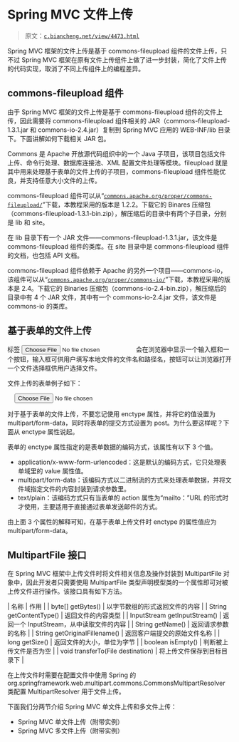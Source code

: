 # Spring MVC 文件上传

> 原文：[`c.biancheng.net/view/4473.html`](http://c.biancheng.net/view/4473.html)

Spring MVC 框架的文件上传是基于 commons-fileupload 组件的文件上传，只不过 Spring MVC 框架在原有文件上传组件上做了进一步封装，简化了文件上传的代码实现，取消了不同上传组件上的编程差异。

## commons-fileupload 组件

由于 Spring MVC 框架的文件上传是基于 commons-fileupload 组件的文件上传，因此需要将 commons-fileupload 组件相关的 JAR（commons-fileupload-1.3.1.jar 和 commons-io-2.4.jar）复制到 Spring MVC 应用的 WEB-INF/lib 目录下。下面讲解如何下载相关 JAR 包。

Commons 是 Apache 开放源代码组织中的一个 Java 子项目，该项目包括文件上传、命令行处理、数据库连接池、XML 配置文件处理等模块。fileupload 就是其中用来处理基于表单的文件上传的子项目，commons-fileupload 组件性能优良，并支持任意大小文件的上传。

commons-fileupload 组件可以从“[`commons.apache.org/proper/commons-fileupload/`](http://commons.apache.org/proper/commons-fileupload/)”下载，本教程采用的版本是 1.2.2。下载它的 Binares 压缩包（commons-fileupload-1.3.1-bin.zip），解压缩后的目录中有两个子目录，分别是 lib 和 site。

在 lib 目录下有一个 JAR 文件——commons-fileupload-1.3.1.jar，该文件是 commons-fileupload 组件的类库。在 site 目录中是 commons-fileupload 组件的文档，也包括 API 文档。

commons-fileupload 组件依赖于 Apache 的另外一个项目——commons-io，该组件可以从“[`commons.apache.org/proper/commons-io/`](http://commons.apache.org/proper/commons-io/)”下载，本教程采用的版本是 2.4。下载它的 Binaries 压缩包（commons-io-2.4-bin.zip），解压缩后的目录中有 4 个 JAR 文件，其中有一个 commons-io-2.4.jar 文件，该文件是 commons-io 的类库。

## 基于表单的文件上传

标签 <input type="file"/> 会在浏览器中显示一个输入框和一个按钮，输入框可供用户填写本地文件的文件名和路径名，按钮可以让浏览器打开一个文件选择框供用户选择文件。

文件上传的表单例子如下：

<form method="post" action="upload" enctype="multipart/form-data">
    <input type="file" name="myfile"/>
</form>

对于基于表单的文件上传，不要忘记使用 enctype 属性，并将它的值设置为 multipart/form-data，同时将表单的提交方式设置为 post。为什么要这样呢？下面从 enctype 属性说起。

表单的 enctype 属性指定的是表单数据的编码方式，该属性有以下 3 个值。

*   application/x-www-form-urlencoded：这是默认的编码方式，它只处理表单域里的 value 属性值。
*   multipart/form-data：该编码方式以二进制流的方式来处理表单数据，并将文件域指定文件的内容封装到请求参数里。
*   text/plain：该编码方式只有当表单的 action 属性为“mailto：”URL 的形式时才使用，主要适用于直接通过表单发送邮件的方式。

由上面 3 个属性的解释可知，在基于表单上传文件时 enctype 的属性值应为 multipart/form-data。

## MultipartFile 接口

在 Spring MVC 框架中上传文件时将文件相关信息及操作封装到 MultipartFile 对象中，因此开发者只需要使用 MultipartFile 类型声明模型类的一个属性即可对被上传文件进行操作。该接口具有如下方法。

| 名称 | 作用 |
| byte[] getBytes() | 以字节数组的形式返回文件的内容 |
| String getContentType() | 返回文件的内容类型 |
| InputStream getInputStream() | 返回一个 InputStream，从中读取文件的内容 |
| String getName() | 返回请求参数的名称 |
| String getOriginalFillename() | 返回客户端提交的原始文件名称 |
| long getSize() | 返回文件的大小，单位为字节 |
| boolean isEmpty() | 判断被上传文件是否为空 |
| void transferTo(File destination) | 将上传文件保存到目标目录下 |

在上传文件时需要在配置文件中使用 Spring 的 org.springframework.web.multipart.commons.CommonsMultipartResolver 类配置 MultipartResolver 用于文件上传。

下面我们分两节介绍 Spring MVC 单文件上传和多文件上传：

*   Spring MVC 单文件上传（附带实例）
*   Spring MVC 多文件上传（附带实例）